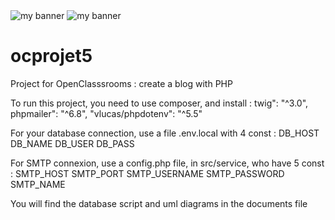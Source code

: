 <img src="https://badgen.net/#badge/php/8.1.10?icon=php" alt="my banner">

<img src="https://user-content.gitlab-static.net/94973800a55d9ec83fe4703b5a4df6bbd9e2ae89/68747470733a2f2f696d672e736869656c64732e696f2f62616467652f56657273696f6e2d312e302d627269676874677265656e2e737667" alt="my banner">

# ocprojet5
Project for OpenClasssrooms : create a blog with PHP

To run this project, you need to use composer, and install :
twig": "^3.0",
phpmailer": "^6.8",
"vlucas/phpdotenv": "^5.5"

For your database connection, use a file .env.local with 4 const : 
DB_HOST
DB_NAME
DB_USER
DB_PASS

For SMTP connexion, use a config.php file, in src/service, who have 5 const : 
SMTP_HOST
SMTP_PORT
SMTP_USERNAME
SMTP_PASSWORD
SMTP_NAME

You will find the database script and uml diagrams in the documents file
